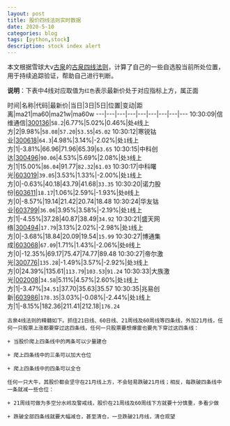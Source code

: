 ```yaml
---
layout: post
title: 股价四线法则实时数据
date: 2020-5-10
categories: blog
tags: [python,stock]
description: stock index alert
---
```



本文根据雪球大v[古泉](https://xueqiu.com/u/7148646888)的[古泉四线法则](https://xueqiu.com/7148646888/130498192)，计算了自己的一些自选股当前所处位置，用于持续追踪验证，帮助自己进行判断。

**说明**：下表中4线对应取值为`红色`表示最新价处于对应指标上方，属正面

时间|名称|代码|最新价|当日|3日|5日|位置|变动|距离|ma21|ma60|ma21w|ma60w
---|---|---|---|---|---|---|---|---
10:30:09|信维通信|[300136](https://xueqiu.com/S/SZ300136)|`58.2`|6.77%|5.02%|0.46%|处`4`线上方|2|9.98%|`58.08`|`57.20`|`53.55`|`45.02`
10:30:12|寒锐钴业|[300618](https://xueqiu.com/S/SZ300618)|`64.3`|4.98%|3.14%|-2.02%|处`1`线上方|1|-3.81%|66.96|71.96|65.39|`63.65`
10:30:15|中科创达|[300496](https://xueqiu.com/S/SZ300496)|`90.06`|4.53%|5.69%|2.08%|处`3`线上方|1|15.00%|`86.04`|91.77|`82.32`|`61.03`
10:30:17|中科曙光|[603019](https://xueqiu.com/S/SH603019)|`39.05`|3.53%|1.33%|-2.00%|处`1`线上方|0|-0.63%|40.18|43.79|41.68|`33.35`
10:30:20|诺力股份|[603611](https://xueqiu.com/S/SH603611)|`18.17`|1.06%|2.59%|-1.93%|处`0`线上方|0|-8.57%|19.14|21.42|20.74|18.48
10:30:24|华友钴业|[603799](https://xueqiu.com/S/SH603799)|`36.06`|3.95%|3.58%|-2.19%|处`1`线上方|1|-4.55%|37.28|40.87|38.49|`34.92`
10:30:21|盛天网络|[300494](https://xueqiu.com/S/SZ300494)|`17.79`|3.13%|2.02%|-2.98%|处`1`线上方|0|-3.68%|18.84|20.09|19.54|`15.99`
10:30:27|博通集成|[603068](https://xueqiu.com/S/SH603068)|`67.09`|1.71%|1.43%|-2.06%|处`0`线上方|0|-12.35%|69.17|75.47|74.77|89.48
10:30:27|帝尔激光|[300776](https://xueqiu.com/S/SZ300776)|`135.28`|-1.49%|3.57%|-2.92%|处`3`线上方|0|24.39%|135.61|`113.79`|`103.53`|`91.24`
10:30:33|大族激光|[002008](https://xueqiu.com/S/SZ002008)|`34.58`|5.11%|4.57%|2.60%|处`1`线上方|1|-3.47%|`34.51`|37.70|35.63|35.57
10:30:35|兆易创新|[603986](https://xueqiu.com/S/SH603986)|`178.35`|3.03%|-0.08%|-2.44%|处`1`线上方|1|-8.15%|182.36|211.41|212.18|`176.24`

```
古泉4线法则的精髓如下。抓住21日线、60日线、21周线及60周线等四条线，外加21月线，任何一只股票上涨都要穿过这四条线，任何一只股票要想爆雷也要先下穿过这四条线：

+ 当股价爬上四条线中的两条可以少量建仓

+ 爬上四条线中的三条可以加大仓位

+ 爬上四条线中的四条可以全仓

任何一只大牛，其股价都会坚守在21月线上方，不会轻易跌破21月线；相反，每跌破四条线中一条就减一些仓位：

+ 21周线可做为多空分水岭及警戒线，股价在21周线及60周线下方就要十分慎重，多看少做

+ 跌破全部四条线就要大幅减仓，甚至清仓，一旦跌破21月线，清仓观望
```
